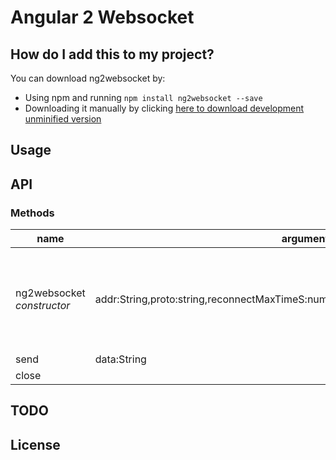 # Angular 2 Websocket



## How do I add this to my project?

You can download ng2websocket by:

* Using npm and running `npm install ng2websocket --save`
* Downloading it manually by clicking [here to download development unminified version](https://raw.github.com/vanishs/ng2websocket/master/ng2websocket.ts)

## Usage



## API

### Methods

name        | arguments                                              | description
------------|-------------------------------------------------------------------------------------------------------|------------
ng2websocket <br>_constructor_ | addr:String,proto:string,reconnectMaxTimeS:number,onMessage,onOpen,onClose,onError | Creates and opens a [WebSocket] instance. <br>ws = new ng2websocket(addr,"rpcmain",reconnectMaxTimeS,<br>      (data)=>{this.onMessage(data);},<br>      ()=>{this.onOpen();},<br>      ()=>{this.onClose();},<br>      ()=>{this.onError();}<br>      );`
send        | data:String|ArrayBuffer                                                                               | send data
close       |                                                                                                       | Close the underlying socket,



## TODO



## License
